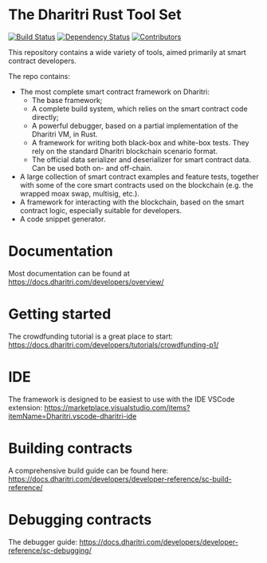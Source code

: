# The Dharitri Rust Tool Set


[![Build Status](https://img.shields.io/github/actions/workflow/status/dharitri/dx-sdk-rs-prechecker/actions.yml?branch=master)](https://github.com/Battula-anil-app-could/dx-sdk-rs-prechecker/actions/workflows/actions.yml?query=branch%3Amaster) [![Dependency Status](https://deps.rs/repo/github/dharitri/dx-sdk-rs-prechecker/status.svg)](https://deps.rs/repo/github/dharitri/dx-sdk-rs-prechecker) [![Contributors](https://img.shields.io/github/contributors/dharitri/dx-sdk-rs-prechecker)](https://github.com/Battula-anil-app-could/dx-sdk-rs-prechecker/graphs/contributors)

This repository contains a wide variety of tools, aimed primarily at smart contract developers.

The repo contains:
- The most complete smart contract framework on Dharitri:
    - The base framework;
    - A complete build system, which relies on the smart contract code directly;
    - A powerful debugger, based on a partial implementation of the Dharitri VM, in Rust.
    - A framework for writing both black-box and white-box tests. They rely on the standard Dharitri blockchain scenario format.
    - The official data serializer and deserializer for smart contract data. Can be used both on- and off-chain.
- A large collection of smart contract examples and feature tests, together with some of the core smart contracts used on the blockchain (e.g. the wrapped moax swap, multisig, etc.).
- A framework for interacting with the blockchain, based on the smart contract logic, especially suitable for developers.
- A code snippet generator.

# Documentation

Most documentation can be found at https://docs.dharitri.com/developers/overview/

# Getting started

The crowdfunding tutorial is a great place to start: https://docs.dharitri.com/developers/tutorials/crowdfunding-p1/

# IDE

The framework is designed to be easiest to use with the IDE VSCode extension: https://marketplace.visualstudio.com/items?itemName=Dharitri.vscode-dharitri-ide

# Building contracts

A comprehensive build guide can be found here: https://docs.dharitri.com/developers/developer-reference/sc-build-reference/

# Debugging contracts

The debugger guide: https://docs.dharitri.com/developers/developer-reference/sc-debugging/
